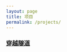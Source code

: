 ```yaml
---
layout: page
title: 项目
permalink: /projects/
---
```

### [穿越隧道](/assets/projects/Scratch/穿越隧道/穿越隧道.md)